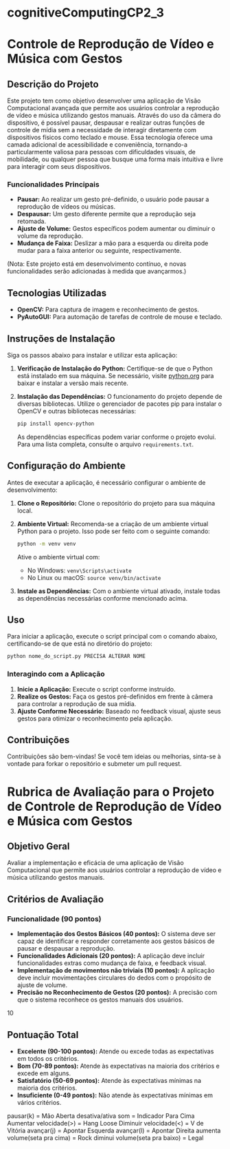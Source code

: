 # cognitiveComputingCP2_3
# Controle de Reprodução de Vídeo e Música com Gestos

## Descrição do Projeto

Este projeto tem como objetivo desenvolver uma aplicação de Visão Computacional avançada que permite aos usuários controlar a reprodução de vídeo e música utilizando gestos manuais. Através do uso da câmera do dispositivo, é possível pausar, despausar e realizar outras funções de controle de mídia sem a necessidade de interagir diretamente com dispositivos físicos como teclado e mouse. Essa tecnologia oferece uma camada adicional de acessibilidade e conveniência, tornando-a particularmente valiosa para pessoas com dificuldades visuais, de mobilidade, ou qualquer pessoa que busque uma forma mais intuitiva e livre para interagir com seus dispositivos.

### Funcionalidades Principais

- **Pausar:** Ao realizar um gesto pré-definido, o usuário pode pausar a reprodução de vídeos ou músicas.
- **Despausar:** Um gesto diferente permite que a reprodução seja retomada.
- **Ajuste de Volume:** Gestos específicos podem aumentar ou diminuir o volume da reprodução.
- **Mudança de Faixa:** Deslizar a mão para a esquerda ou direita pode mudar para a faixa anterior ou seguinte, respectivamente.


(Nota: Este projeto está em desenvolvimento contínuo, e novas funcionalidades serão adicionadas à medida que avançarmos.)

## Tecnologias Utilizadas

- **OpenCV:** Para captura de imagem e reconhecimento de gestos.
- **PyAutoGUI:** Para automação de tarefas de controle de mouse e teclado.

## Instruções de Instalação

Siga os passos abaixo para instalar e utilizar esta aplicação:

1. **Verificação de Instalação do Python:** Certifique-se de que o Python está instalado em sua máquina. Se necessário, visite [python.org](https://python.org) para baixar e instalar a versão mais recente.

2. **Instalação das Dependências:** O funcionamento do projeto depende de diversas bibliotecas. Utilize o gerenciador de pacotes pip para instalar o OpenCV e outras bibliotecas necessárias:

    ```bash
    pip install opencv-python
    ```

    As dependências específicas podem variar conforme o projeto evolui. Para uma lista completa, consulte o arquivo `requirements.txt`.

## Configuração do Ambiente

Antes de executar a aplicação, é necessário configurar o ambiente de desenvolvimento:

1. **Clone o Repositório:** Clone o repositório do projeto para sua máquina local.
2. **Ambiente Virtual:** Recomenda-se a criação de um ambiente virtual Python para o projeto. Isso pode ser feito com o seguinte comando:

    ```bash
    python -m venv venv
    ```

    Ative o ambiente virtual com:

    - No Windows: `venv\Scripts\activate`
    - No Linux ou macOS: `source venv/bin/activate`

3. **Instale as Dependências:** Com o ambiente virtual ativado, instale todas as dependências necessárias conforme mencionado acima.

## Uso

Para iniciar a aplicação, execute o script principal com o comando abaixo, certificando-se de que está no diretório do projeto:

```bash
python nome_do_script.py PRECISA ALTERAR NOME
```

### Interagindo com a Aplicação

1. **Inicie a Aplicação:** Execute o script conforme instruído.
2. **Realize os Gestos:** Faça os gestos pré-definidos em frente à câmera para controlar a reprodução de sua mídia.
3. **Ajuste Conforme Necessário:** Baseado no feedback visual, ajuste seus gestos para otimizar o reconhecimento pela aplicação.

## Contribuições

Contribuições são bem-vindas! Se você tem ideias ou melhorias, sinta-se à vontade para forkar o repositório e submeter um pull request.

# Rubrica de Avaliação para o Projeto de Controle de Reprodução de Vídeo e Música com Gestos

## Objetivo Geral
Avaliar a implementação e eficácia de uma aplicação de Visão Computacional que permite aos usuários controlar a reprodução de vídeo e música utilizando gestos manuais.

## Critérios de Avaliação

### Funcionalidade (90 pontos)
- **Implementação dos Gestos Básicos (40 pontos):** O sistema deve ser capaz de identificar e responder corretamente aos gestos básicos de pausar e despausar a reprodução.
- **Funcionalidades Adicionais (20 pontos):** A aplicação deve incluir funcionalidades extras como mudança de faixa, e feedback visual.
- **Implementação de movimentos não triviais (10 pontos):** A aplicação deve incluir movimentações circulares do dedos com o propósito de ajuste de volume.
- **Precisão no Reconhecimento de Gestos (20 pontos):** A precisão com que o sistema reconhece os gestos manuais dos usuários.

10

## Pontuação Total
- **Excelente (90-100 pontos):** Atende ou excede todas as expectativas em todos os critérios.
- **Bom (70-89 pontos):** Atende às expectativas na maioria dos critérios e excede em alguns.
- **Satisfatório (50-69 pontos):** Atende às expectativas mínimas na maioria dos critérios.
- **Insuficiente (0-49 pontos):** Não atende às expectativas mínimas em vários critérios.


pausar(k) = Mão Aberta
desativa/ativa som = Indicador Para Cima
Aumentar velocidade(>) = Hang Loose
Diminuir velocidade(<) = V de Vitória
avançar(j) = Apontar Esquerda
avançar(l) = Apontar Direita
aumenta volume(seta pra cima) = Rock
diminui volume(seta pra baixo) = Legal